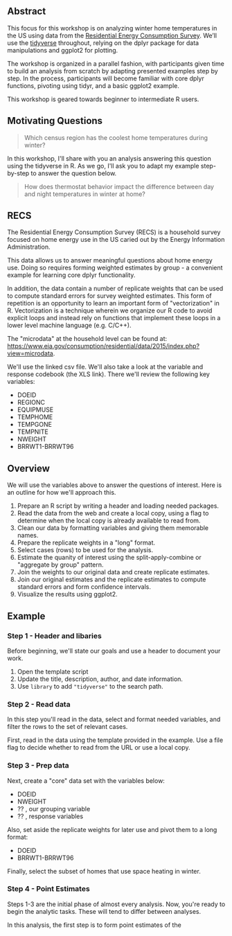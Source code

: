 ## Abstract

This focus for this workshop is on analyzing winter home temperatures in the US
using data from the 
[Residential Energy Consumption Survey](https://www.eia.gov/consumption/residential/). 
We’ll use the [tidyverse](tidyverse.org) throughout, 
relying on the dplyr package for data manipulations and ggplot2 for plotting. 

The workshop is organized in a parallel fashion, with participants given time
to build an analysis from scratch by adapting presented examples step by step. 
In the process, participants will become familiar with core dplyr functions, 
pivoting using tidyr, and a basic ggplot2 example.

This workshop is geared towards beginner to intermediate R users.

## Motivating Questions

> Which census region has the coolest home temperatures during winter? 

In this workshop, I'll share with you an analysis answering this question using
the tidyverse in R. As we go, I'll ask you to adapt my example step-by-step 
to answer the question below.

> How does thermostat behavior impact the difference between day and night
temperatures in winter at home?

## RECS

The Residential Energy Consumption Survey (RECS) is a household
survey focused on home energy use in the US caried out by the 
Energy Information Administration. 

This data allows us to answer meaningful questions about home 
energy use. Doing so requires forming weighted estimates by group -
a convenient example for learning core dplyr functionality.

In addition, the data contain a number of replicate weights that can 
be used to compute standard errors for survey weighted estimates. This
form of repetition is an opportunity to learn an important form of
"vectorization" in R. Vectorization is a technique wherein we  organize 
our R code to avoid explicit loops and instead rely on functions that
implement these loops in a lower level machine language (e.g. C/C++). 

The "microdata" at the household level can be found at:
https://www.eia.gov/consumption/residential/data/2015/index.php?view=microdata.

We'll use the linked csv file.  We'll also take a look at the variable
and response codebook (the XLS link).  There we'll review the following
key variables:

 - DOEID 
 - REGIONC
 - EQUIPMUSE
 - TEMPHOME
 - TEMPGONE
 - TEMPNITE
 - NWEIGHT
 - BRRWT1-BRRWT96

## Overview

We will use the variables above to answer the questions of interest. Here is
an outline for how we'll approach this. 

1. Prepare an R script by writing a header and loading needed packages.
1. Read the data from the web and create a local copy, using a flag to 
determine when the local copy is already available to read from. 
1. Clean our data by formatting variables and giving them memorable names. 
1. Prepare the replicate weights in a "long" format.
1. Select cases (rows) to be used for the analysis.
1. Estimate the quanity of interest using the split-apply-combine or 
"aggregate by group" pattern.
1. Join the weights to our original data and create replicate estimates.
1. Join our original estimates and the replicate estimates to compute
standard errors and form confidence intervals.
1. Visualize the results using ggplot2.  

## Example

### Step 1 - Header and libaries

Before beginning, we'll state our goals and use a header to document your work.
1. Open the template script 
1. Update the title, description, author, and date information.
1. Use `library` to add `"tidyverse"` to the search path. 

### Step 2 - Read data

In this step you'll read in the data, select and format needed variables,  and
filter the rows to the set of relevant cases. 

First, read in the data using the template provided in the example. Use a file
flag to decide whether to read from the URL or use a local copy.

### Step 3 - Prep data

Next, create a "core" data set with the variables below:
  - DOEID
  - NWEIGHT
  - ??  , our grouping variable
  - ??  , response variables

Also, set aside the replicate weights for later use and pivot them to a long
format:
  - DOEID
  - BRRWT1-BRRWT96

Finally, select the subset of homes that use space heating in winter. 

### Step 4 - Point Estimates

Steps 1-3 are the initial phase of almost every analysis. Now, you're ready to 
begin the analytic tasks. These will tend to differ between analyses.

In this analysis, the first step is to form point estimates of the

